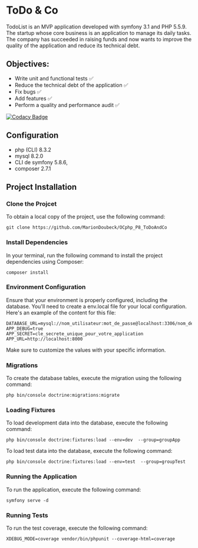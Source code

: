 # ToDo & Co

TodoList is an MVP application developed with symfony 3.1 and PHP 5.5.9. The startup
whose core business is an application to manage its daily tasks.
The company has succeeded in raising funds and now wants to improve the quality of the application
and reduce its technical debt.

## Objectives:

- Write unit and functional tests :white_check_mark:
- Reduce the technical debt of the application :white_check_mark:
- Fix bugs :white_check_mark:
- Add features :white_check_mark:
- Perform a quality and performance audit :white_check_mark:

[![Codacy Badge](https://app.codacy.com/project/badge/Grade/c00dbb2ceec1457d84f4f13cd10bd8d7)](https://app.codacy.com/gh/MarionDoubeck/OCphp_P8_ToDoAndCo/dashboard?utm_source=gh&utm_medium=referral&utm_content=&utm_campaign=Badge_grade)

## Configuration 

- php (CLI) 8.3.2
- mysql 8.2.0
- CLI de symfony 5.8.6,
- composer 2.7.1

## Project Installation

### Clone the Projcet

To obtain a local copy of the project, use the following command:

```
git clone https://github.com/MarionDoubeck/OCphp_P8_ToDoAndCo
```
### Install Dependencies

In your terminal, run the following command to install the project dependencies using Composer:

```
composer install
```
### Environment Configuration
Ensure that your environment is properly configured, including the database. You'll need to create a env.local file for your local configuration. Here's an example of the content for this file:

```
DATABASE_URL=mysql://nom_utilisateur:mot_de_passe@localhost:3306/nom_de_la_base_de_donnees
APP_DEBUG=true
APP_SECRET=cle_secrete_unique_pour_votre_application
APP_URL=http://localhost:8000
```
Make sure to customize the values with your specific information.

### Migrations
To create the database tables, execute the migration using the following command:

```
php bin/console doctrine:migrations:migrate
```

### Loading Fixtures
To load development data into the database, execute the following command:
```
php bin/console doctrine:fixtures:load --env=dev  --group=groupApp
```

To load test data into the database, execute the following command:
```
php bin/console doctrine:fixtures:load --env=test  --group=groupTest
```

### Running the Application
To run the application, execute the following command:

```
symfony serve -d
```

### Running Tests
To run the test coverage, execute the following command:
```
XDEBUG_MODE=coverage vendor/bin/phpunit --coverage-html=coverage
```


